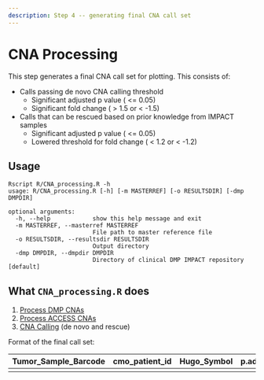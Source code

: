```yaml
---
description: Step 4 -- generating final CNA call set
---
```


# CNA Processing

This step generates a final CNA call set for plotting. This consists of:

* Calls passing de novo CNA calling threshold&#x20;
  * Significant adjusted p value ( <=  0.05)
  * Significant fold change ( > 1.5 or < -1.5)
* Calls that can be rescued based on prior knowledge from IMPACT samples
  * Significant adjusted p value ( <= 0.05)
  * Lowered threshold for fold change ( < 1.2 or < -1.2)

## Usage

```
Rscript R/CNA_processing.R -h                                       
usage: R/CNA_processing.R [-h] [-m MASTERREF] [-o RESULTSDIR] [-dmp DMPDIR]

optional arguments:
  -h, --help            show this help message and exit
  -m MASTERREF, --masterref MASTERREF
                        File path to master reference file
  -o RESULTSDIR, --resultsdir RESULTSDIR
                        Output directory
  -dmp DMPDIR, --dmpdir DMPDIR
                        Directory of clinical DMP IMPACT repository [default]
```

## What `CNA_processing.R` does

1. [Process DMP CNAs](https://github.com/msk-access/access\_data\_analysis/blob/17a26eea455707c82824493ebc597d9850d47e82/R/CNA\_processing.R#L19-L25)&#x20;
2. [Process ACCESS CNAs](https://github.com/msk-access/access\_data\_analysis/blob/17a26eea455707c82824493ebc597d9850d47e82/R/CNA\_processing.R#L29-L33)&#x20;
3. [CNA Calling](https://github.com/msk-access/access\_data\_analysis/blob/17a26eea455707c82824493ebc597d9850d47e82/R/CNA\_processing.R#L36-L44) (de novo and rescue)

Format of the final call set:

| Tumor\_Sample\_Barcode | cmo\_patient\_id | Hugo\_Symbol | p.adj | fc | CNA\_tumor | CNA | dmp\_patient\_id |
| ---------------------- | ---------------- | ------------ | ----- | -- | ---------- | --- | ---------------- |
|                        |                  |              |       |    |            |     |                  |
